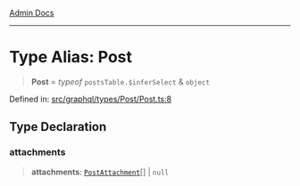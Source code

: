 [Admin Docs](/)

***

# Type Alias: Post

> **Post** = *typeof* `postsTable.$inferSelect` & `object`

Defined in: [src/graphql/types/Post/Post.ts:8](https://github.com/Sourya07/talawa-api/blob/ead7a48e0174153214ee7311f8b242ee1c1a12ca/src/graphql/types/Post/Post.ts#L8)

## Type Declaration

### attachments

> **attachments**: [`PostAttachment`](../../../PostAttachment/PostAttachment/type-aliases/PostAttachment.md)[] \| `null`

